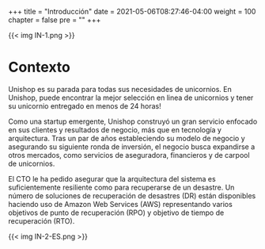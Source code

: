 +++
title = "Introducción"
date = 2021-05-06T08:27:46-04:00
weight = 100
chapter = false
pre = ""
+++

{{< img IN-1.png >}}

# Contexto

Unishop es su parada para todas sus necesidades de unicornios. En Unishop, puede encontrar la mejor selección en linea de unicornios y tener su unicornio entregado en menos de 24 horas!

Como una startup emergente, Unishop construyó un gran servicio enfocado en sus clientes y resultados de negocio, más que en tecnología y arquitectura. Tras un par de años estableciendo su modelo de negocio y asegurando su siguiente ronda de inversión, el negocio busca expandirse a otros mercados, como servicios de aseguradora, financieros y de carpool de unicornios.

El CTO le ha pedido asegurar que la arquitectura del sistema es suficientemente resiliente como para recuperarse de un desastre. Un número de soluciones de recuperación de desastres (DR) están disponibles haciendo uso de Amazon Web Services (AWS) representando varios objetivos de punto de recuperación (RPO) y objetivo de tiempo de recuperación (RTO).

{{< img IN-2-ES.png >}}
